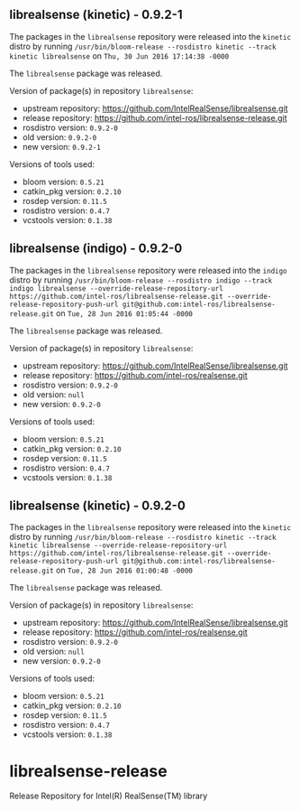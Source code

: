 ## librealsense (kinetic) - 0.9.2-1

The packages in the `librealsense` repository were released into the `kinetic` distro by running `/usr/bin/bloom-release --rosdistro kinetic --track kinetic librealsense` on `Thu, 30 Jun 2016 17:14:38 -0000`

The `librealsense` package was released.

Version of package(s) in repository `librealsense`:

- upstream repository: https://github.com/IntelRealSense/librealsense.git
- release repository: https://github.com/intel-ros/librealsense-release.git
- rosdistro version: `0.9.2-0`
- old version: `0.9.2-0`
- new version: `0.9.2-1`

Versions of tools used:

- bloom version: `0.5.21`
- catkin_pkg version: `0.2.10`
- rosdep version: `0.11.5`
- rosdistro version: `0.4.7`
- vcstools version: `0.1.38`


## librealsense (indigo) - 0.9.2-0

The packages in the `librealsense` repository were released into the `indigo` distro by running `/usr/bin/bloom-release --rosdistro indigo --track indigo librealsense --override-release-repository-url https://github.com/intel-ros/librealsense-release.git --override-release-repository-push-url git@github.com:intel-ros/librealsense-release.git` on `Tue, 28 Jun 2016 01:05:44 -0000`

The `librealsense` package was released.

Version of package(s) in repository `librealsense`:

- upstream repository: https://github.com/IntelRealSense/librealsense.git
- release repository: https://github.com/intel-ros/realsense.git
- rosdistro version: `0.9.2-0`
- old version: `null`
- new version: `0.9.2-0`

Versions of tools used:

- bloom version: `0.5.21`
- catkin_pkg version: `0.2.10`
- rosdep version: `0.11.5`
- rosdistro version: `0.4.7`
- vcstools version: `0.1.38`


## librealsense (kinetic) - 0.9.2-0

The packages in the `librealsense` repository were released into the `kinetic` distro by running `/usr/bin/bloom-release --rosdistro kinetic --track kinetic librealsense --override-release-repository-url https://github.com/intel-ros/librealsense-release.git --override-release-repository-push-url git@github.com:intel-ros/librealsense-release.git` on `Tue, 28 Jun 2016 01:00:48 -0000`

The `librealsense` package was released.

Version of package(s) in repository `librealsense`:

- upstream repository: https://github.com/IntelRealSense/librealsense.git
- release repository: https://github.com/intel-ros/realsense.git
- rosdistro version: `0.9.2-0`
- old version: `null`
- new version: `0.9.2-0`

Versions of tools used:

- bloom version: `0.5.21`
- catkin_pkg version: `0.2.10`
- rosdep version: `0.11.5`
- rosdistro version: `0.4.7`
- vcstools version: `0.1.38`


# librealsense-release
Release Repository for Intel(R) RealSense(TM) library
